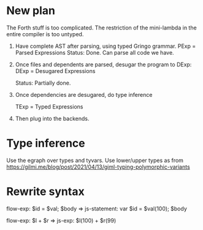 # New plan

The Forth stuff is too complicated.
The restriction of the mini-lambda in the entire compiler is too untyped.

1. Have complete AST after parsing, using typed Gringo grammar.
      PExp = Parsed Expressions
   Status: Done. Can parse all code we have.

2. Once files and dependents are parsed, desugar the program to DExp:
   DExp = Desugared Expressions

   Status: Partially done.

3. Once dependencies are desugared, do type inference

   TExp = Typed Expressions

4. Then plug into the backends.

# Type inference

Use the egraph over types and tyvars.
Use lower/upper types as from
https://gilmi.me/blog/post/2021/04/13/giml-typing-polymorphic-variants

# Rewrite syntax

flow-exp: $id = $val; $body
=>
js-statement: 
var $id = $val(100);
$body

flow-exp: $l + $r
=>
js-exp: $l(100) + $r(99)
